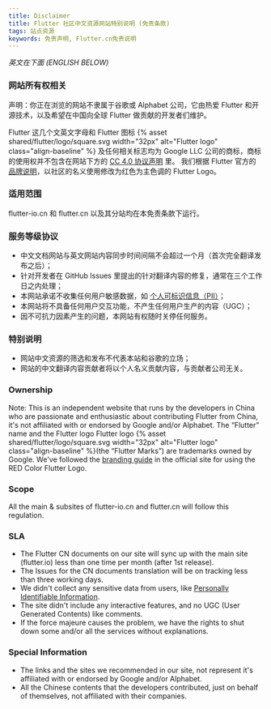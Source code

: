 ```yaml
---
title: Disclaimer
title: Flutter 社区中文资源网站特别说明 (免责条款)
tags: 站点资源
keywords: 免责声明, Flutter.cn免责说明
---
```


*英文在下面 (ENGLISH BELOW)*

### 网站所有权相关

声明：你正在浏览的网站不隶属于谷歌或 Alphabet 公司，它由热爱 Flutter 和开源技术，以及希望在中国向全球 Flutter 做贡献的开发者们维护。

Flutter 这几个文英文字母和 Flutter 图标 {% asset shared/flutter/logo/square.svg width="32px" alt="Flutter logo" class="align-baseline" %}
及任何相关标志均为 Google LLC 公司的商标，商标的使用权并不包含在网站下方的 [CC 4.0 协议声明](https://creativecommons.org/licenses/by/4.0/) 里。
我们根据 Flutter 官方的 [品牌说明](https://flutter.dev/brand)，以社区的名义使用修改为红色为主色调的 Flutter Logo。

### 适用范围

flutter-io.cn 和 flutter.cn 以及其分站均在本免责条款下运行。

### 服务等级协议

* 中文文档网站与英文网站内容同步时间间隔不会超过一个月（首次完全翻译发布之后）；
* 针对开发者在 GitHub Issues 里提出的针对翻译内容的修复，通常在三个工作日之内处理；
* 本网站承诺不收集任何用户敏感数据，如 [个人可标识信息（PII）](https://support.google.com/analytics/answer/7686480)；
* 本网站将不具备任何用户交互功能，不产生任何用户生产的内容（UGC）；
* 因不可抗力因素产生的问题，本网站有权随时关停任何服务。

### 特别说明

* 网站中文资源的筛选和发布不代表本站和谷歌的立场；
* 网站的中文翻译内容贡献者将以个人名义贡献内容，与贡献者公司无关。

### Ownership

Note: This is an independent website that runs by the developers in China
who are passionate and enthusiastic about contributing Flutter from China,
it's not affiliated with or endorsed by Google and/or Alphabet.
The “Flutter” name and the Flutter logo Flutter logo {% asset shared/flutter/logo/square.svg width="32px" alt="Flutter logo" class="align-baseline" %}(the “Flutter Marks”) are trademarks owned by Google.
We've followed the [branding guide](https://flutter.dev/brand) in the official site for using the RED Color Flutter Logo.

### Scope

All the main & subsites of flutter-io.cn and flutter.cn will follow this regulation.

### SLA

* The Flutter CN documents on our site will sync up with the main site (flutter.io) less than one time per month (after 1st release).
* The Issues for the CN documents translation will be on tracking less than three working days.
* We didn't collect any sensitive data from users, like [Personally Identifiable Information](https://support.google.com/analytics/answer/7686480).
* The site didn't include any interactive features, and no UGC (User Generated Contents) like comments.
* If the force majeure causes the problem, we have the rights to shut down some and/or all the services without explanations.

### Special Information

* The links and the sites we recommended in our site, not represent it's affiliated with or endorsed by Google and/or Alphabet.
* All the Chinese contents that the developers contributed, just on behalf of themselves, not affiliated with their companies.

